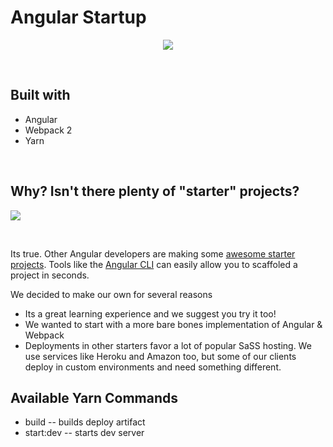 # Angular Startup

<p align="center">
  <a href="http://thestartuplab.io" target="_blank">
    <img  src="http://res.cloudinary.com/dncekyetl/image/upload/v1485113050/logo-black_u3s3c5.png">
  </a>
  
</p>
&nbsp;


## Built with

* Angular
* Webpack 2
* Yarn

&nbsp;


## Why? Isn't there plenty of "starter" projects? 

![](http://i.imgur.com/nOqKfOE.gif)  

&nbsp;

Its true. Other Angular developers are making some [awesome starter projects](https://github.com/AngularClass/angular2-webpack-starter). Tools like the [Angular CLI](https://github.com/angular/angular-cli) can easily allow you to scaffoled a project in seconds.

We decided to make our own for several reasons 

* Its a great learning experience and we suggest you try it too!   
* We wanted to start with a more bare bones implementation of Angular & Webpack
* Deployments in other starters favor a lot of popular SaSS hosting. We use services like Heroku and Amazon too, but some of our clients deploy in custom environments and need something different.



## Available Yarn Commands

* build     -- builds deploy artifact
* start:dev -- starts dev server
